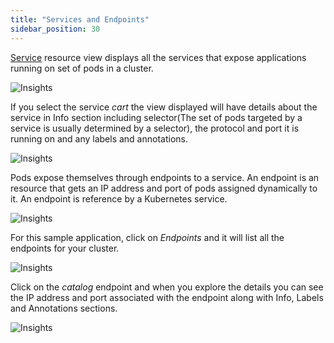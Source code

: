 ```yaml
---
title: "Services and Endpoints"
sidebar_position: 30
---
```


[Service](https://kubernetes.io/docs/concepts/services-networking/service/) resource view displays all the services that expose applications running on set of pods in a cluster.

![Insights](/img/resource-view/service-view.jpg)

If you select the service <i>cart</i> the view displayed will have details about the service in Info section including selector(The set of pods targeted by a service is usually determined by a selector), the protocol and port it is running on and any labels and annotations.

![Insights](/img/resource-view/service-detail.jpg)

Pods expose themselves through endpoints to a service. An endpoint is an resource that gets an IP address and port of pods assigned dynamically to it. An endpoint is reference by a Kubernetes service.

![Insights](/img/resource-view/service-endpoint.png)

For this sample application, click on <i> Endpoints</i> and it will list all the endpoints for your cluster.

![Insights](/img/resource-view/service-endpoint.jpg)

Click on the <i>catalog</i> endpoint and when you explore the details you can see the IP address and port associated with the endpoint along with Info, Labels and Annotations sections.

![Insights](/img/resource-view/service-endpoint-detail.jpg)
